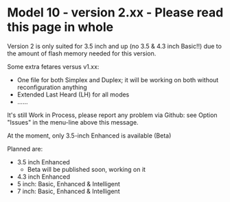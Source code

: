 # Model 10 - version 2.xx  -  Please read this page in whole

Version 2 is only suited for 3.5 inch and up (no 3.5 & 4.3 inch Basic!!) due to the amount of flash memory needed for this version.

Some extra fetares versus v1.xx:
 * One file for both Simplex and Duplex; it will be working on both without reconfiguration anything
 * Extended Last Heard (LH) for all modes
 * ......

It's still Work in Process, please report any problem via Github: see Option "Issues" in the menu-line above this message.

At the moment, only 3.5-inch Enhanced is available (Beta)

Planned are:
  * 3.5 inch Enhanced
      - Beta will be published soon, working on it
  * 4.3 inch Enhanced
  * 5 inch: Basic, Enhanced & Intelligent
  * 7 inch: Basic, Enhanced & Intelligent

